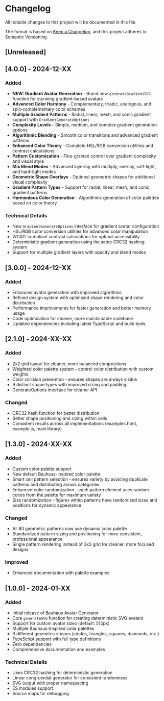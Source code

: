 # Changelog

All notable changes to this project will be documented in this file.

The format is based on [Keep a Changelog](https://keepachangelog.com/en/1.0.0/),
and this project adheres to [Semantic Versioning](https://semver.org/spec/v2.0.0.html).

## [Unreleased]

## [4.0.0] - 2024-12-XX

### Added

- **NEW: Gradient Avatar Generation** - Brand new `generateGradientSVG` function for stunning gradient-based avatars
- **Advanced Color Harmony** - Complementary, triadic, analogous, and split-complementary color schemes
- **Multiple Gradient Patterns** - Radial, linear, mesh, and conic gradient support with `GradientGenerateOptions`
- **Complexity Levels** - Simple, medium, and complex gradient generation options
- **Algorithmic Blending** - Smooth color transitions and advanced gradient patterns
- **Enhanced Color Theory** - Complete HSL/RGB conversion utilities and contrast calculations
- **Pattern Customization** - Fine-grained control over gradient complexity and visual style
- **Mix Blend Modes** - Advanced layering with multiply, overlay, soft-light, and hard-light modes
- **Geometric Shape Overlays** - Optional geometric shapes for additional visual complexity
- **Gradient Pattern Types** - Support for radial, linear, mesh, and conic gradient patterns
- **Harmonious Color Generation** - Algorithmic generation of color palettes based on color theory

### Technical Details

- New `GradientGenerateOptions` interface for gradient avatar configuration
- HSL/RGB color conversion utilities for advanced color manipulation
- WCAG-compliant contrast calculations for optimal accessibility
- Deterministic gradient generation using the same CRC32 hashing system
- Support for multiple gradient layers with opacity and blend modes

## [3.0.0] - 2024-12-XX

### Added

- Enhanced avatar generation with improved algorithms
- Refined design system with optimized shape rendering and color distribution
- Performance improvements for faster generation and better memory usage
- Code optimization for cleaner, more maintainable codebase
- Updated dependencies including latest TypeScript and build tools

## [2.1.0] - 2024-XX-XX

### Added

- 2x2 grid layout for cleaner, more balanced compositions
- Weighted color palette system - control color distribution with custom weights
- Color collision prevention - ensures shapes are always visible
- 9 distinct shape types with improved sizing and padding
- GenerateOptions interface for cleaner API

### Changed

- CRC32 hash function for better distribution
- Better shape positioning and sizing within cells
- Consistent results across all implementations (examples.html, example.js, main library)

## [1.3.0] - 2024-XX-XX

### Added

- Custom color palette support
- New default Bauhaus-inspired color palette
- Smart cell pattern selection - ensures variety by avoiding duplicate patterns and distributing across categories
- Enhanced color randomization - each pattern element uses random colors from the palette for maximum variety
- Size randomization - figures within patterns have randomized sizes and positions for dynamic appearance

### Changed

- All 80 geometric patterns now use dynamic color palette
- Standardized pattern sizing and positioning for more consistent, professional appearance
- Single pattern rendering instead of 3x3 grid for cleaner, more focused designs

### Improved

- Enhanced documentation with palette examples

## [1.0.0] - 2024-01-XX

### Added

- Initial release of Bauhaus Avatar Generator
- Core `generateSVG` function for creating deterministic SVG avatars
- Support for custom avatar sizes (default: 512px)
- Multiple Bauhaus-inspired color palettes
- 9 different geometric shapes (circles, triangles, squares, diamonds, etc.)
- TypeScript support with full type definitions
- Zero dependencies
- Comprehensive documentation and examples

### Technical Details

- Uses CRC32 hashing for deterministic generation
- Linear congruential generator for consistent randomness
- SVG output with proper namespacing
- ES modules support
- Source maps for debugging
